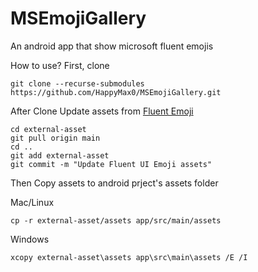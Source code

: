 # MSEmojiGallery
 An android app that show microsoft fluent emojis

How to use?
First, clone
```shell
git clone --recurse-submodules https://github.com/HappyMax0/MSEmojiGallery.git 
```

After Clone
Update assets from [Fluent Emoji](https://github.com/microsoft/fluentui-emoji)
```shell
cd external-asset
git pull origin main
cd ..
git add external-asset
git commit -m "Update Fluent UI Emoji assets"
```

Then
Copy assets to android prject's assets folder

Mac/Linux
```shell
cp -r external-asset/assets app/src/main/assets
```
Windows
```shell
xcopy external-asset\assets app\src\main\assets /E /I
```
